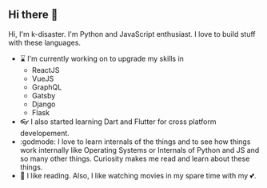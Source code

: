 ## Hi there 👋

Hi, I'm k-disaster. I'm Python and JavaScript enthusiast. I love to build stuff with these languages.

- :hourglass: I'm currently working on to upgrade my skills in 
  - ReactJS
  - VueJS
  - GraphQL
  - Gatsby
  - Django
  - Flask
- :eyeglasses: I also started learning Dart and Flutter for cross platform developement.
- :godmode: I love to learn internals of the things and to see how things work internally like Operating Systems or Internals of Python and JS and so many other things. Curiosity makes me read and learn about these things. 
- :movie_camera: I like reading. Also, I like watching movies in my spare time with my :two_hearts:.

